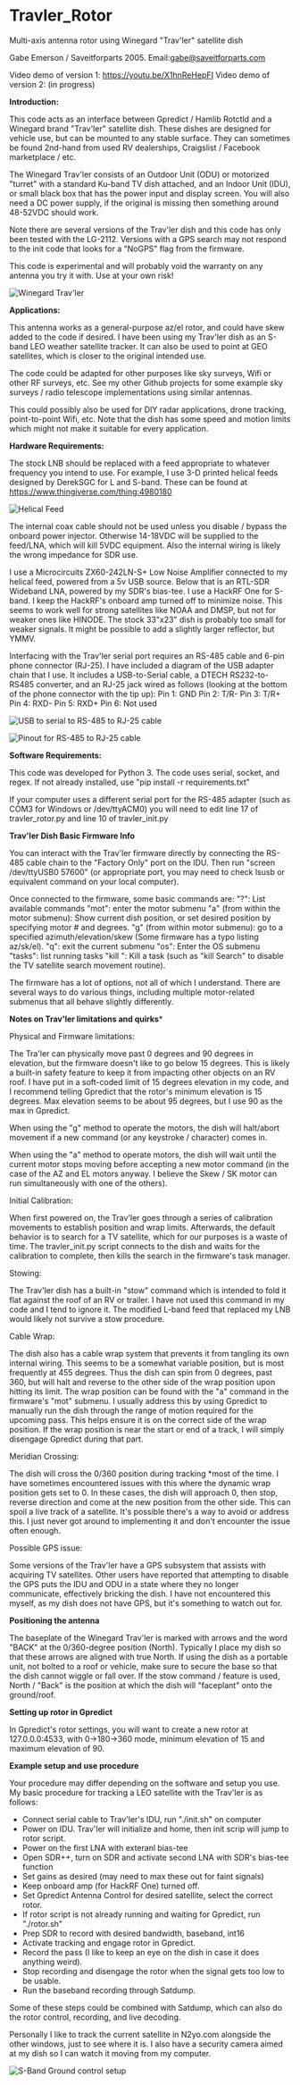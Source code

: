 # Travler_Rotor
Multi-axis antenna rotor using Winegard "Trav'ler" satellite dish

Gabe Emerson / Saveitforparts 2005. Email:gabe@saveitforparts.com

Video demo of version 1: https://youtu.be/X1hnReHepFI 
Video demo of version 2: (in progress)

**Introduction:**

This code acts as an interface between Gpredict / Hamlib Rotctld and a Winegard brand "Trav'ler" satellite dish. 
These dishes are designed for vehicle use, but can be mounted to any stable surface. They can sometimes be found
2nd-hand from used RV dealerships, Craigslist / Facebook marketplace / etc.

The Winegard Trav'ler consists of an Outdoor Unit (ODU) or motorized "turret" with a standard Ku-band TV dish attached,
and an Indoor Unit (IDU), or small black box that has the power input and display screen. You will also need a DC power
supply, if the original is missing then something around 48-52VDC should work. 

Note there are several versions of the Trav'ler dish and this code has only been tested with the LG-2112. Versions with 
a GPS search may not respond to the init code that looks for a "NoGPS" flag from the firmware.

This code is experimental and will probably void the warranty on any antenna you try it with. Use at your own risk! 

![Winegard Trav'ler](images/dish.jpg?raw=true "Winegard Trav'ler")


**Applications:**

This antenna works as a general-purpose az/el rotor, and could have skew added to the code if desired. I have been using
my Trav'ler dish as an S-band LEO weather satellite tracker. It can also be used to point at GEO satellites, which is closer
to the original intended use. 

The code could be adapted for other purposes like sky surveys, Wifi or other RF surveys, etc. See my other Github projects
for some example sky surveys / radio telescope implementations using similar antennas. 

This could possibly also be used for DIY radar applications, drone tracking, point-to-point Wifi, etc. Note that the dish
has some speed and motion limits which might not make it suitable for every application. 

**Hardware Requirements:**

The stock LNB should be replaced with a feed appropriate to whatever frequency you intend to use. For example, I use 3-D 
printed helical feeds designed by DerekSGC for L and S-band. These can be found at https://www.thingiverse.com/thing:4980180

![Helical Feed](images/feed.jpg?raw=true "Helical Feed")


The internal coax cable should not be used unless you disable / bypass the onboard power injector. Otherwise 14-18VDC will
be supplied to the feed/LNA, which will kill 5VDC equipment. Also the internal wiring is likely the wrong impedance for SDR use. 

I use a Microcircuits ZX60-242LN-S+ Low Noise Amplifier connected to my helical feed, powered from a 5v USB source. Below that is an RTL-SDR Wideband LNA, powered by my SDR's bias-tee. I use a HackRF One for S-band. I keep the HackRF's onboard amp turned off to minimize noise. This seems to work well for strong satellites like NOAA and DMSP, but not for weaker ones like HINODE. The stock
33"x23" dish is probably too small for weaker signals. It might be possible to add a slightly larger reflector, but YMMV. 

Interfacing with the Trav'ler serial port requires an RS-485 cable and 6-pin phone connector (RJ-25). I have included a
diagram of the USB adapter chain that I use. It includes a USB-to-Serial cable, a DTECH RS232-to-RS485 converter, and an RJ-25 jack wired as follows (looking at the bottom of the phone connector with the tip up):
Pin 1: GND
Pin 2: T/R-
Pin 3: T/R+
Pin 4: RXD-
Pin 5: RXD+
Pin 6: Not used

![USB to serial to RS-485 to RJ-25 cable](images/cable1.jpg?raw=true "Cable for Winegard console")

![Pinout for RS-485 to RJ-25 cable](images/cable1.jpg?raw=true "Pins for RS-485 to RJ-25 cable")


**Software Requirements:**

This code was developed for Python 3. The code uses serial, socket, and regex. If not already installed, use "pip install -r requirements.txt"

If your computer uses a different serial port for the RS-485 adapter (such as COM3 for Windows or /dev/ttyACM0) you will need
to edit line 17 of travler_rotor.py and line 10 of travler_init.py

**Trav'ler Dish Basic Firmware Info**

You can interact with the Trav'ler firmware directly by connecting the RS-485 cable chain to the "Factory Only" port on the 
IDU. Then run "screen /dev/ttyUSB0 57600" (or appropriate port, you may need to check lsusb or equivalent command on your
local computer). 

Once connected to the firmware, some basic commands are:
"?": List available commands
"mot": enter the motor submenu
"a" (from within the motor submenu): Show current dish position, or set desired position by specifying motor # and degrees. 
"g" (from within motor submenu): go to a specified azimuth/elevation/skew (Some firmware has a typo listing az/sk/el). 
"q": exit the current submenu
"os": Enter the OS submenu
"tasks": list running tasks
"kill <name of task>": Kill a task (such as "kill Search" to disable the TV satellite search movement routine). 

The firmware has a lot of options, not all of which I understand. There are several ways to do various things, including
multiple motor-related submenus that all behave slightly differently. 


**Notes on Trav'ler limitations and quirks***

Physical and Firmware limitations:

The Tra'ler can physically move past 0 degrees and 90 degrees in elevation, but the firmware doesn't like to go below 15 
degrees. This is likely a built-in safety feature to keep it from impacting other objects on an RV roof. I have put in a
soft-coded limit of 15 degrees elevation in my code, and I recommend telling Gpredict that the rotor's minimum elevation is
15 degrees. Max elevation seems to be about 95 degrees, but I use 90 as the max in Gpredict. 

When using the "g" method to operate the motors, the dish will halt/abort movement if a new command (or any keystroke / 
character) comes in. 

When using the "a" method to operate motors, the dish will wait until the current motor stops moving before accepting a new 
motor command (in the case of the AZ and EL motors anyway. I believe the Skew / SK motor can run simultaneously with one
of the others).  

Initial Calibration:

When first powered on, the Trav'ler goes through a series of calibration movements to establish position and wrap limits. 
Afterwards, the default behavior is to search for a TV satellite, which for our purposes is a waste of time. The travler_init.py
script connects to the dish and waits for the calibration to complete, then kills the search in the firmware's task manager.

Stowing:

The Trav'ler dish has a built-in "stow" command which is intended to fold it flat against the roof of an RV or trailer.
I have not used this command in my code and I tend to ignore it. The modified L-band feed that replaced my LNB would
likely not survive a stow procedure. 

Cable Wrap:

The dish also has a cable wrap system that prevents it from tangling its own internal wiring. This seems to be a somewhat variable position, but is most frequently at 455 degrees. Thus the dish can spin from 0 degrees, past 360, but will halt and reverse to the other side of the wrap position upon hitting its limit. The wrap position can be found with the "a" command in the firmware's "mot" submenu. I usually address this by using Gpredict to manually run the dish through the range of motion required for the upcoming pass. This helps ensure it is on the correct side of the wrap position. If the wrap position is near the start or end of a track, I will simply disengage Gpredict during that part. 

Meridian Crossing:

The dish will cross the 0/360 position during tracking *most of the time. I have sometimes encountered issues with this where the dynamic wrap position gets set to 0. In these cases, the dish will approach 0, then stop, reverse direction and come at the new position from the other side. This can spoil a live track of a satellite. It's possible there's a way to avoid or address this. I just never got around to implementing it and don't encounter the issue often enough. 

Possible GPS issue:

Some versions of the Trav'ler have a GPS subsystem that assists with acquiring TV satellites. Other users have reported that
attempting to disable the GPS puts the IDU and ODU in a state where they no longer communicate, effectively bricking the dish.
I have not encountered this myself, as my dish does not have GPS, but it's something to watch out for. 


**Positioning the antenna**

The baseplate of the Winegard Trav'ler is marked with arrows and the word "BACK" at the 0/360-degree position (North). 
Typically I place my dish so that these arrows are aligned with true North. If using the dish as a portable unit, not bolted
to a roof or vehicle, make sure to secure the base so that the dish cannot wiggle or fall over. 
If the stow command / feature is used, North / "Back" is the position at which the dish will "faceplant" onto the ground/roof. 

**Setting up rotor in Gpredict**

In Gpredict's rotor settings, you will want to create a new rotor at 127.0.0.0:4533, with 0->180->360 mode, minimum elevation
of 15 and maximum elevation of 90. 

**Example setup and use procedure**

Your procedure may differ depending on the software and setup you use. My basic procedure for tracking a LEO satellite with
the Trav'ler is as follows:

- Connect serial cable to Trav'ler's IDU, run "./init.sh" on computer
- Power on IDU. Trav'ler will initialize and home, then init scrip will jump to rotor script. 
- Power on the first LNA with exteranl bias-tee
- Open SDR++, turn on SDR and activate second LNA with SDR's bias-tee function
- Set gains as desired (may need to max these out for faint signals)
- Keep onboard amp (for HackRF One) turned off. 
- Set Gpredict Antenna Control for desired satellite, select the correct rotor. 
- If rotor script is not already running and waiting for Gpredict, run "./rotor.sh"
- Prep SDR to record with desired bandwidth, baseband, int16
- Activate tracking and engage rotor in Gpredict. 
- Record the pass (I like to keep an eye on the dish in case it does anything weird). 
- Stop recording and disengage the rotor when the signal gets too low to be usable. 
- Run the baseband recording through Satdump. 

Some of these steps could be combined with Satdump, which can also do the rotor control, recording, and live decoding. 

Personally I like to track the current satellite in N2yo.com alongside the other windows, just to see where it is. I 
also have a security camera aimed at my dish so I can watch it moving from my computer. 

![S-Band Ground control setup](images/ground_control.jpg?raw=true "Ground control setup")




  

